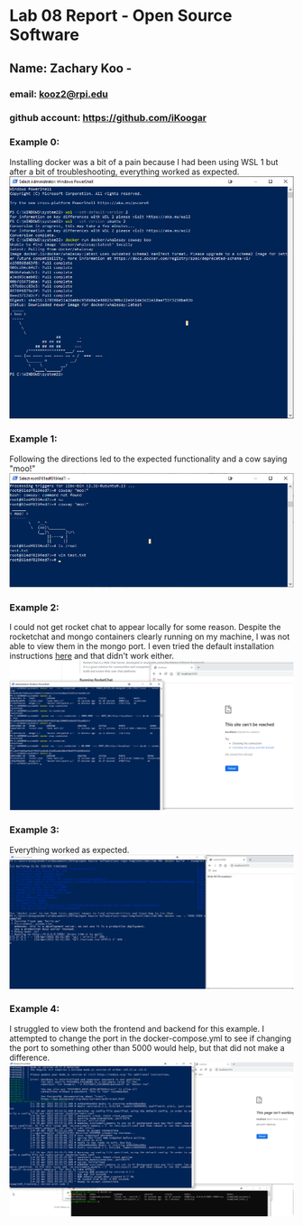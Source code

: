 # Lab 08 Report - Open Source Software

## Name: Zachary Koo - 
### email: kooz2@rpi.edu
### github account: https://github.com/iKoogar

### Example 0: 
Installing docker was a bit of a pain because I had been using WSL 1 but after a bit of troubleshooting, everything worked as expected.
![ex0](images/ex0.png)

### Example 1: 
Following the directions led to the expected functionality and a cow saying "moo!"
![ex1](images/ex1.png)

### Example 2: 
I could not get rocket chat to appear locally for some reason. Despite the rocketchat and mongo containers clearly running on my machine, I was not able to view them in the mongo port. I even tried the default installation instructions [here](https://hub.docker.com/_/rocket-chat) and that didn't work either. 
![ex2](images/ex2.png)

### Example 3: 
Everything worked as expected. 
![ex3](images/ex3.png)

### Example 4: 
I struggled to view both the frontend and backend for this example. I attempted to change the port in the docker-compose.yml to see if changing the port to something other than 5000 would help, but that did not make a difference. 
![ex4](images/ex4.png)
